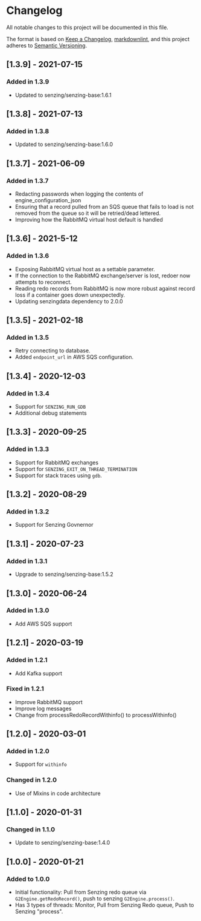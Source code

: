 # Changelog

All notable changes to this project will be documented in this file.

The format is based on [Keep a Changelog](https://keepachangelog.com/en/1.0.0/),
[markdownlint](https://dlaa.me/markdownlint/),
and this project adheres to [Semantic Versioning](https://semver.org/spec/v2.0.0.html).

## [1.3.9] - 2021-07-15

### Added in 1.3.9

- Updated to senzing/senzing-base:1.6.1

## [1.3.8] - 2021-07-13

### Added in 1.3.8

- Updated to senzing/senzing-base:1.6.0

## [1.3.7] - 2021-06-09

### Added in 1.3.7

- Redacting passwords when logging the contents of engine_configuration_json
- Ensuring that a record pulled from an SQS queue that fails to load is not removed from the queue so it will be retried/dead lettered.
- Improving how the RabbitMQ virtual host default is handled

## [1.3.6] - 2021-5-12

### Added in 1.3.6

- Exposing RabbitMQ virtual host as a settable parameter.
- If the connection to the RabbitMQ exchange/server is lost, redoer now attempts to reconnect.
- Reading redo records from RabbitMQ is now more robust against record loss if a container goes down unexpectedly.
- Updating senzingdata dependency to 2.0.0

## [1.3.5] - 2021-02-18

### Added in 1.3.5

- Retry connecting to database.
- Added `endpoint_url` in AWS SQS configuration.

## [1.3.4] - 2020-12-03

### Added in 1.3.4

- Support for `SENZING_RUN_GDB`
- Additional debug statements

## [1.3.3] - 2020-09-25

### Added in 1.3.3

- Support for RabbitMQ exchanges
- Support for `SENZING_EXIT_ON_THREAD_TERMINATION`
- Support for stack traces using `gdb`.

## [1.3.2] - 2020-08-29

### Added in 1.3.2

- Support for Senzing Govnernor

## [1.3.1] - 2020-07-23

### Added in 1.3.1

- Upgrade to senzing/senzing-base:1.5.2

## [1.3.0] - 2020-06-24

### Added in 1.3.0

- Add AWS SQS support

## [1.2.1] - 2020-03-19

### Added in 1.2.1

- Add Kafka support

### Fixed in 1.2.1

- Improve RabbitMQ support
- Improve log messages
- Change from processRedoRecordWithinfo() to processWithinfo()

## [1.2.0] - 2020-03-01

### Added in 1.2.0

- Support for `withinfo`

### Changed in 1.2.0

- Use of Mixins in code architecture

## [1.1.0] - 2020-01-31

### Changed in 1.1.0

- Update to senzing/senzing-base:1.4.0

## [1.0.0] - 2020-01-21

### Added to 1.0.0

- Initial functionality:  Pull from Senzing redo queue via `G2Engine.getRedoRecord()`, push to senzing `G2Engine.process()`.
- Has 3 types of threads:  Monitor, Pull from Senzing Redo queue, Push to Senzing "process".
